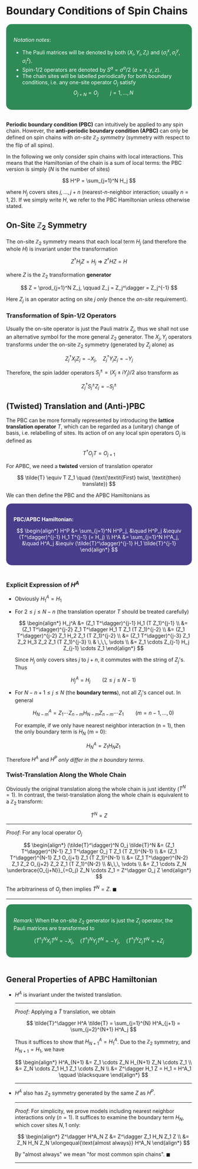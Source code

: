 <style>
    .katex {
        font-size: 1.1em;
    }
    .remark {
        border-radius: 15px;
        padding: 20px;
        background-color: SeaGreen;
        color: White;
    }
    .result {
        border-radius: 15px;
        padding: 20px;
        background-color: DarkSlateBlue;
        color: White;
    }
</style>

# Boundary Conditions of Spin Chains

<div class="remark">

*Notation notes*: 

- The Pauli matrices will be denoted by both $(X_i, Y_i, Z_i)$ and $(\sigma_i^x, \sigma_i^y, \sigma_i^z)$.
- Spin-1/2 operators are denoted by $S^a = \sigma^a/2 \ (a=x,y,z)$.
- The chain sites will be labelled periodically for both boundary conditions, i.e. any one-site operator $O_j$ satisfy
    $$
    O_{j+N} = O_j \qquad j = 1,...,N
    $$

</div><br>

**Periodic boundary condition (PBC)** can intuitively be applied to any spin chain. However, the **anti-periodic boundary condition (APBC)** can only be defined on spin chains with *on-site $\mathbb{Z}_2$ symmetry* (symmetry with respect to the flip of all spins).

In the following we only consider spin chains with local interactions. This means that the Hamiltonian of the chain is a sum of local terms: the PBC version is simply ($N$ is the number of sites)

$$
H^P = \sum_{j=1}^N H_j
$$

where $H_j$ covers sites $j,...,j+n$ (nearest-$n$-neighbor interaction; usually $n = 1,2$). If we simply write $H$, we refer to the PBC Hamiltonian unless otherwise stated.

## On-Site $\mathbb{Z}_2$ Symmetry

The on-site $\mathbb{Z}_2$ symmetry means that each local term $H_j$ (and therefore the whole $H$) is invariant under the transformation

$$
Z^\dagger H_j Z = H_j
\ \Rightarrow \ 
Z^\dagger H Z = H
$$

where $Z$ is the $\mathbb{Z}_2$ transformation **generator**

$$
Z = \prod_{j=1}^N Z_j, \qquad
Z_j = Z_j^\dagger = Z_j^{-1}
$$

Here $Z_j$ is an operator acting on site $j$ *only* (hence the *on-site* requirement). 

### Transformation of Spin-1/2 Operators

Usually the on-site operator is just the Pauli matrix $Z_j$, thus we shall not use an alternative symbol for the more general $\mathbb{Z}_2$ generator. The $X_j, Y_j$ operators transforms under the on-site $\mathbb{Z}_2$ symmetry (generated by $Z_j$ alone) as

$$
Z_j^\dagger X_j Z_j = -X_j, \quad Z_j^\dagger Y_j Z_j = -Y_j
$$

Therefore, the spin ladder operators $S^\pm_j = (X_j \pm iY_j)/2$ also transform as

$$
Z_j^\dagger S^\pm_j Z_j = - S^\pm_j
$$

## (Twisted) Translation and (Anti-)PBC

The PBC can be more formally represented by introducing the **lattice translation operator** $T$, which can be regarded as a (unitary) change of basis, i.e. relabelling of sites. Its action of on any local spin operators $O_j$ is defined as

$$
T^\dagger O_j T = O_{j+1}
$$

For APBC, we need a **twisted** version of translation operator 

$$
\tilde{T} \equiv T Z_1 
\quad (\text{\textit{First} twist, \textit{then} translate})
$$

We can then define the PBC and the APBC Hamiltonians as

<div class="result">

**PBC/APBC Hamiltonian:**

$$
\begin{align*}
    H^P &= \sum_{j=1}^N H^P_j, &\quad
    H^P_j &\equiv (T^\dagger)^{j-1} 
    H_1 T^{j-1} (= H_j)
    \\
    H^A &= \sum_{j=1}^N H^A_j, &\quad
    H^A_j &\equiv (\tilde{T}^\dagger)^{j-1} 
    H_1 \tilde{T}^{j-1}
\end{align*}
$$

</div><br>

### Explicit Expression of $H^A$

- Obviously $H^A_1 = H_1$

- For $2 \le j \le N-n$ (the translation operator $T$ should be treated carefully)

    $$
    \begin{align*}
        H_j^A &= (Z_1 T^\dagger)^{j-1} H_1 (T Z_1)^{j-1}
        \\
        &= (Z_1 T^\dagger)^{j-2} Z_1 T^\dagger H_1 T Z_1 (T Z_1)^{j-2}
        \\
        &= (Z_1 T^\dagger)^{j-2} Z_1 H_2 Z_1 (T Z_1)^{j-2}
        \\
        &= (Z_1 T^\dagger)^{j-3} Z_1 Z_2 H_3 Z_2 Z_1 (T Z_1)^{j-3}
        \\ & \,\,\, \vdots \\
        &= Z_1 \cdots Z_{j-1} H_j Z_{j-1} \cdots Z_1
    \end{align*}
    $$

    Since $H_j$ only covers sites $j$ to $j+n$, it commutes with the string of $Z_j$'s. Thus

    $$
    H^A_j = H_j \qquad (2 \le j \le N-1)
    $$

- For $N-n+1 \le j \le N$ (the **boundary terms**), not all $Z_j$'s cancel out. In general

    $$
    H^A_{N-m} = Z_1 \cdots Z_{n-m} H_{N-m} Z_{n-m} \cdots Z_1 \qquad
    (m = n-1,...,0)
    $$

    For example, if we only have nearest neighbor interaction (n = 1), then the only boundary term is $H_N$ (m = 0):

    $$
    H^A_N = Z_1 H_N Z_1
    $$

Therefore $H^A$ and $H^P$ *only differ in the $n$ boundary terms*.

### Twist-Translation Along the Whole Chain

Obviously the original translation along the whole chain is just identity ($T^N = 1$). In contrast, the twist-translation along the whole chain is equivalent to a $\mathbb{Z}_2$ transform:

$$
\tilde{T}^N = Z
$$

----

*Proof*: For any local operator $O_j$

$$
\begin{align*}
    (\tilde{T}^\dagger)^N O_j \tilde{T}^N 
    &= (Z_1 T^\dagger)^{N-1} Z_1 T^\dagger O_j T Z_1 (T Z_1)^{N-1} \\
    &= (Z_1 T^\dagger)^{N-1} Z_1 O_{j+1} Z_1 (T Z_1)^{N-1} \\
    &= (Z_1 T^\dagger)^{N-2} Z_1 Z_2 O_{j+2} Z_2 Z_1 (T Z_1)^{N-2} 
    \\ &\,\,\, \vdots \\
    &= Z_1 \cdots Z_N \underbrace{O_{j+N}}_{=O_j} Z_N \cdots Z_1 
    = Z^\dagger O_j Z
\end{align*}
$$

The arbitrariness of $O_j$ then implies $\tilde{T}^N = Z$. $\blacksquare$

----

<div class="remark">

*Remark*: When the on-site $\mathbb{Z}_2$ generator is just the $Z_j$ operator, the Pauli matrices are transformed to

$$
(\tilde{T}^\dagger)^N X_j \tilde{T}^N = -X_j, \quad 
(\tilde{T}^\dagger)^N Y_j \tilde{T}^N = -Y_j, \quad 
(\tilde{T}^\dagger)^N Z_j \tilde{T}^N = +Z_j
$$

</div><br>

## General Properties of APBC Hamiltonian

- $H^A$ is invariant under the twisted translation.

    ----

    *Proof*: Applying a $\tilde{T}$ translation, we obtain

    $$
    \tilde{T}^\dagger H^A \tilde{T} 
    = \sum_{j=1}^{N} H^A_{j+1}
    = \sum_{j=2}^{N+1} H^A_j
    $$

    Thus it suffices to show that $H^A_{N+1} = H^A_1$. Due to the $\mathbb{Z}_2$ symmetry, and $H_{N+1} = H_1$, we have

    $$
    \begin{align*}
        H^A_{N+1} &= Z_1 \cdots Z_N H_{N+1} Z_N \cdots Z_1 \\
        &= Z_N \cdots Z_1 H_1 Z_1 \cdots Z_N \\
        &= Z^\dagger H_1 Z = H_1 = H^A_1 \qquad \blacksquare
    \end{align*}
    $$

    ----

- $H^A$ also has $\mathbb{Z}_2$ symmetry generated by the same $Z$ as $H^P$. 

    ----

    *Proof*: For simplicity, we prove models including nearest neighbor interactions only ($n = 1$). It suffices to examine the boundary term $H_N$, which cover sites $N, 1$ only:

    $$
    \begin{align*}
        Z^\dagger H^A_N Z &= Z^\dagger Z_1 H_N Z_1 Z \\
        &= Z_N H_N Z_N
        \xlongequal{\text{almost always}} H^A_N
    \end{align*}
    $$

    By "almost always" we mean "for most common spin chains". $\blacksquare$

    ----
